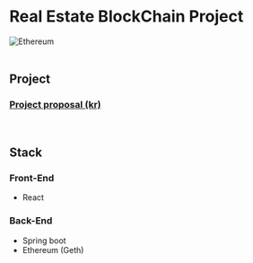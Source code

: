 # Real Estate BlockChain Project

![Ethereum](https://calebandbrown.com/wp-content/uploads/2018/03/ethereum.jpg)
<br><br>

## Project

### [Project proposal (kr)](https://docs.google.com/presentation/d/1xvv3S2As-vr_PNx13dozfKikLY_m56zufISaugjcnh4/edit?usp=sharing)

<br />


## Stack

### Front-End

- React

### Back-End

- Spring boot
- Ethereum (Geth)